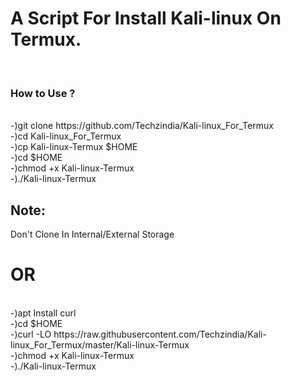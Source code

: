 <h1>A Script For Install Kali-linux On Termux.</h1> </br>
<h3>How to Use ? </h3> </br>
-)git clone https://github.com/Techzindia/Kali-linux_For_Termux </br>
-)cd Kali-linux_For_Termux </br>
-)cp Kali-linux-Termux $HOME </br>
-)cd $HOME </br>
-)chmod +x Kali-linux-Termux </br>
-)./Kali-linux-Termux


<h2>Note: </h2> Don't Clone In Internal/External Storage </br>

<h1> OR </h1> </br>
-)apt Install curl </br>
-)cd $HOME <br>
-)curl -LO https://raw.githubusercontent.com/Techzindia/Kali-linux_For_Termux/master/Kali-linux-Termux <br>
-)chmod +x Kali-linux-Termux <br>
-)./Kali-linux-Termux 
